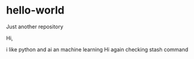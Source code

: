 # hello-world
Just another repository

Hi,

i like python and ai an machine learning
Hi again
checking stash command 
